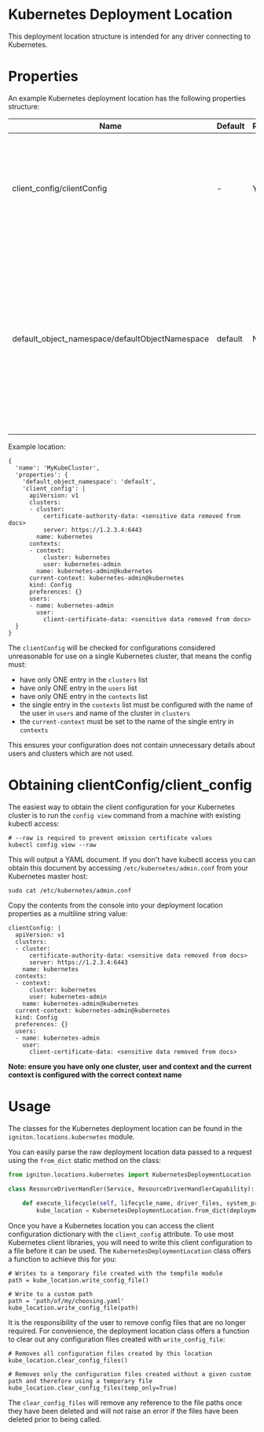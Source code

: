 # Kubernetes Deployment Location

This deployment location structure is intended for any driver connecting to Kubernetes.

# Properties

An example Kubernetes deployment location has the following properties structure:

| Name            | Default | Required                           | Detail                                                                                                                     |
| --------------- | ------- | ---------------------------------- | -------------------------------------------------------------------------------------------------------------------------- |
| client_config/clientConfig      | -       | Y                                  | A multiline string version of the kubectl config file used to access the target cluster (see more details below) |
| default_object_namespace/defaultObjectNamespace | default | N | The default namespace to be used when deploying Kubernetes objects. This value should only be used when the object does not have a specified namespace in the metadata section of it's configuration |

Example location:

```
{
  'name': 'MyKubeCluster',
  'properties': {
    'default_object_namespace': 'default',
    'client_config': |
      apiVersion: v1
      clusters:
      - cluster:
          certificate-authority-data: <sensitive data removed from docs>
          server: https://1.2.3.4:6443
        name: kubernetes
      contexts:
      - context:
          cluster: kubernetes
          user: kubernetes-admin
        name: kubernetes-admin@kubernetes
      current-context: kubernetes-admin@kubernetes
      kind: Config
      preferences: {}
      users:
      - name: kubernetes-admin
        user:
          client-certificate-data: <sensitive data removed from docs>
  }
}
```

The `clientConfig` will be checked for configurations considered unreasonable for use on a single Kubernetes cluster, that means the config must:

- have only ONE entry in the `clusters` list
- have only ONE entry in the `users` list
- have only ONE entry in the `contexts` list
- the single entry in the `contexts` list must be configured with the name of the user in `users` and name of the cluster in `clusters`
- the `current-context` must be set to the name of the single entry in `contexts`

This ensures your configuration does not contain unnecessary details about users and clusters which are not used.  

# Obtaining clientConfig/client_config

The easiest way to obtain the client configuration for your Kubernetes cluster is to run the `config view` command from a machine with existing kubectl access:

```
# --raw is required to prevent omission certificate values
kubectl config view --raw
```

This will output a YAML document. If you don't have kubectl access you can obtain this document by accessing `/etc/kubernetes/admin.conf` from your Kubernetes master host:

```
sudo cat /etc/kubernetes/admin.conf
```

Copy the contents from the console into your deployment location properties as a multiline string value:

```
clientConfig: |
  apiVersion: v1
  clusters:
  - cluster:
      certificate-authority-data: <sensitive data removed from docs>
      server: https://1.2.3.4:6443
    name: kubernetes
  contexts:
  - context:
      cluster: kubernetes
      user: kubernetes-admin
    name: kubernetes-admin@kubernetes
  current-context: kubernetes-admin@kubernetes
  kind: Config
  preferences: {}
  users:
  - name: kubernetes-admin
    user:
      client-certificate-data: <sensitive data removed from docs>
```

**Note: ensure you have only one cluster, user and context and the current context is configured with the correct context name**

# Usage

The classes for the Kubernetes deployment location can be found in the `igniton.locations.kubernetes` module. 

You can easily parse the raw deployment location data passed to a request using the `from_dict` static method on the class:

```python
from igniton.locations.kubernetes import KubernetesDeploymentLocation

class ResourceDriverHandler(Service, ResourceDriverHandlerCapability):
  
    def execute_lifecycle(self, lifecycle_name, driver_files, system_properties, resource_properties, request_properties, associated_topology, deployment_location):
        kube_location = KubernetesDeploymentLocation.from_dict(deployment_location)
```

Once you have a Kubernetes location you can access the client configuration dictionary with the `client_config` attribute. To use most Kubernetes client libraries, you will need to write this client configuration to a file before it can be used. The `KubernetesDeploymentLocation` class offers a function to achieve this for you:

```
# Writes to a temporary file created with the tempfile module
path = kube_location.write_config_file()

# Write to a custom path
path = 'path/of/my/choosing.yaml'
kube_location.write_config_file(path)
```

It is the responsibility of the user to remove config files that are no longer required. For convenience, the deployment location class offers a function to clear out any configuration files created with `write_config_file`:

```
# Removes all configuration files created by this location
kube_location.clear_config_files()

# Removes only the configuration files created without a given custom path and therefore using a temporary file
kube_location.clear_config_files(temp_only=True)
```

The `clear_config_files` will remove any reference to the file paths once they have been deleted and will not raise an error if the files have been deleted prior to being called.